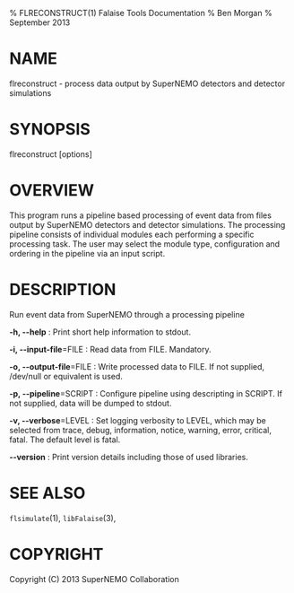 % FLRECONSTRUCT(1) Falaise Tools Documentation
% Ben Morgan
% September 2013

# NAME

flreconstruct - process data output by SuperNEMO detectors and detector simulations

# SYNOPSIS

flreconstruct [options]

# OVERVIEW

This program runs a pipeline based processing of event data from files
output by SuperNEMO detectors and detector simulations. The processing
pipeline consists of individual modules each performing a specific
processing task. The user may select the module type, configuration and
ordering in the pipeline via an input script.

# DESCRIPTION

Run event data from SuperNEMO through a processing pipeline

**-h, --help**
:    Print short help information to stdout.

**-i, --input-file**=FILE
:    Read data from FILE. Mandatory.

**-o, --output-file**=FILE
:    Write processed data to FILE. If not supplied, /dev/null or equivalent is used.

**-p, --pipeline**=SCRIPT
:    Configure pipeline using descripting in SCRIPT. If not supplied, data will be dumped to stdout.

**-v, --verbose**=LEVEL
:    Set logging verbosity to LEVEL, which may be selected from trace, debug, information, notice, warning, error, critical, fatal. The default level is fatal.

**--version**
:    Print version details including those of used libraries.

# SEE ALSO

`flsimulate`(1), `libFalaise`(3),

# COPYRIGHT

Copyright (C) 2013 SuperNEMO Collaboration

